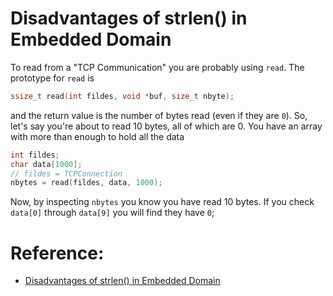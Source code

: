 # Disadvantages of strlen() in Embedded Domain 

To read from a "TCP Communication" you are probably using `read`. The prototype for `read` is

```c
ssize_t read(int fildes, void *buf, size_t nbyte);
```

and the return value is the number of bytes read (even if they are `0`).
So, let's say you're about to read 10 bytes, all of which are 0. You have an array with more than enough to hold all the data

```c
int fildes;
char data[1000];
// fildes = TCPConnection
nbytes = read(fildes, data, 1000);
```

Now, by inspecting `nbytes` you know you have read 10 bytes. If you check `data[0]` through `data[9]` you will find they have `0`;

# Reference:

- [Disadvantages of strlen() in Embedded Domain](https://stackoverflow.com/questions/9173017/disadvantages-of-strlen-in-embedded-domain)


